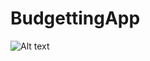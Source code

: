 # BudgettingApp
![Alt text](https://cdn.discordapp.com/attachments/1066179828706967615/1191582702445531186/image.png?ex=65a5f6de&is=659381de&hm=e81a0a4704b3ad493509d8f8a2599152698ee875a14773a1e66ea34b748de956&)
